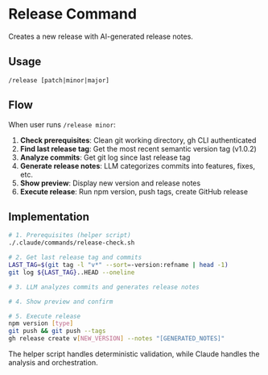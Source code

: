 # Release Command

Creates a new release with AI-generated release notes.

## Usage

```
/release [patch|minor|major]
```

## Flow

When user runs `/release minor`:

1. **Check prerequisites**: Clean git working directory, gh CLI authenticated
2. **Find last release tag**: Get the most recent semantic version tag (v1.0.2)
3. **Analyze commits**: Get git log since last release tag
4. **Generate release notes**: LLM categorizes commits into features, fixes, etc.
5. **Show preview**: Display new version and release notes
6. **Execute release**: Run npm version, push tags, create GitHub release

## Implementation

```bash
# 1. Prerequisites (helper script)
./.claude/commands/release-check.sh

# 2. Get last release tag and commits
LAST_TAG=$(git tag -l "v*" --sort=-version:refname | head -1)
git log ${LAST_TAG}..HEAD --oneline

# 3. LLM analyzes commits and generates release notes

# 4. Show preview and confirm

# 5. Execute release
npm version [type]
git push && git push --tags
gh release create v[NEW_VERSION] --notes "[GENERATED_NOTES]"
```

The helper script handles deterministic validation, while Claude handles the analysis and orchestration.
